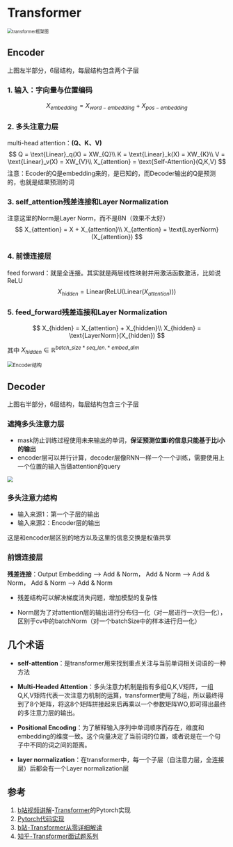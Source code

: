 # Transformer

<img src="https://z3.ax1x.com/2021/04/20/c7wyKU.png#shadow"  alt="transformer框架图" style="zoom:70%" />

## Encoder

上图左半部分，6层结构，每层结构包含两个子层

### 1. 输入：字向量与位置编码

$$
X_{embedding} = X_{word-embedding} + X_{pos-embedding}
$$



### 2. 多头注意力层

multi-head attention：**(Q、K、V)**
$$
Q = \text{Linear}_q(X) = XW_{Q}\\
K = \text{Linear}_k(X) = XW_{K}\\
V = \text{Linear}_v(X) = XW_{V}\\
X_{attention} = \text{Self-Attention}(Q,K,V)
$$
注意：Ecoder的Q是embedding来的，是已知的，而Decoder输出的Q是预测的，也就是结果预测的词

### 3. self_attention残差连接和Layer Normalization

注意这里的Norm是Layer Norm，而不是BN（效果不太好）
$$
X_{attention} = X + X_{attention}\\
X_{attention} = \text{LayerNorm}(X_{attention})
$$


### 4. 前馈连接层

feed forward：就是全连接。其实就是两层线性映射并用激活函数激活，比如说 ReLU
$$
X_{hidden} = \text{Linear}(\text{ReLU}(\text{Linear}(X_{attention})))
$$

### 5. feed_forward残差连接和Layer Normalization

$$
X_{hidden} = X_{attention} + X_{hidden}\\
X_{hidden} = \text{LayerNorm}(X_{hidden})
$$

其中 $X_{hidden} \in \mathbb{R}^{batch\_size  \ * \  seq\_len. \  * \  embed\_dim}$

<img src="https://z3.ax1x.com/2021/04/20/c7wD2V.png#shadow" alt="Encoder结构" style="zoom:80%;" />

## Decoder

上图右半部分，6层结构，每层结构包含三个子层



### **遮掩多头注意力层**

- mask防止训练过程使用未来输出的单词，**保证预测位置i的信息只能基于比i小的输出**
- encoder层可以并行计算，decoder层像RNN一样一个一个训练，需要使用上一个位置的输入当做attention的query

<img src="https://z3.ax1x.com/2021/04/20/c7w48x.png#shadow" style="zoom:80%;" />



### **多头注意力结构**

- 输入来源1：第一个子层的输出
- 输入来源2：Encoder层的输出

这是和encoder层区别的地方以及这里的信息交换是权值共享



### **前馈连接层**

**残差连接**：Output Embedding -->  Add & Norm， Add & Norm --> Add & Norm， Add & Norm --> Add & Norm

- 残差结构可以解决梯度消失问题，增加模型的复杂性

- Norm层为了对attention层的输出进行分布归一化（对一层进行一次归一化），区别于cv中的batchNorm（对一个batchSize中的样本进行归一化）




## 几个术语

- **self-attention**：是transformer用来找到重点关注与当前单词相关词语的一种方法

- **Multi-Headed Attention**：多头注意力机制是指有多组Q,K,V矩阵，一组Q,K,V矩阵代表一次注意力机制的运算，transformer使用了8组，所以最终得到了8个矩阵，将这8个矩阵拼接起来后再乘以一个参数矩阵WO,即可得出最终的多注意力层的输出。

- **Positional Encoding**：为了解释输入序列中单词顺序而存在，维度和embedding的维度一致。这个向量决定了当前词的位置，或者说是在一个句子中不同的词之间的距离。

- **layer normalization**：在transformer中，每一个子层（自注意力层，全连接层）后都会有一个Layer normalization层



## 参考

1. [b站视频讲解](https://urlify.cn/yiuMNv)-[Transformer](https://wmathor.com/index.php/archives/1438/)的Pytorch实现 
2. [Pytorch代码实现](https://wmathor.com/index.php/archives/1455/)
3. [b站-Transformer从零详细解读](https://urlify.cn/qiqAJf)
4. [知乎-Transformer面试题系列](https://zhuanlan.zhihu.com/p/148656446)